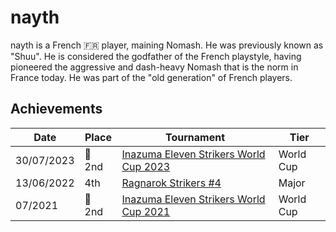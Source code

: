 # nayth

nayth is a French :fr: player, maining Nomash. He was previously known as "Shuu".
He is considered the godfather of the French playstyle, having pioneered
the aggressive and dash-heavy Nomash that is the norm in France today.
He was part of the "old generation" of French players.

## Achievements

| Date | Place | Tournament | Tier |
| - | - | - | - |
| 30/07/2023 |:2nd_place_medal: 2nd | [Inazuma Eleven Strikers World Cup 2023](../../tournaments/worldcup23.md) | World Cup |
| 13/06/2022 | 4th | [Ragnarok Strikers #4](../../tournaments/ragna/ragna4.md) | Major |
| 07/2021 |:2nd_place_medal: 2nd | [Inazuma Eleven Strikers World Cup 2021](../../tournaments/worldcup21.md) | World Cup |
